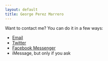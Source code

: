 ```yaml
---
layout: default
title: George Perez Marrero
---
```

Want to contact me? You can do it in a few ways:

* [Email](mailto:george@georgeperezmarrero.com)
* [Twitter](https://twitter.com/georgeperez/)
* [Facebook Messenger](https://m.me/georgeperezmarrero/)
* iMessage, but only if you ask